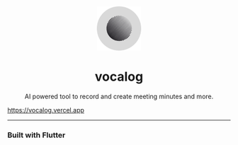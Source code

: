 <p align="center">
  <img src="assets/icon2.png" width="100" />
</p>
<h1 align="center">vocalog</h1>

<p align="center">AI powered tool to record and create meeting minutes and more.</p>

<a>https://vocalog.vercel.app</a>

<hr>
  

### Built with Flutter
